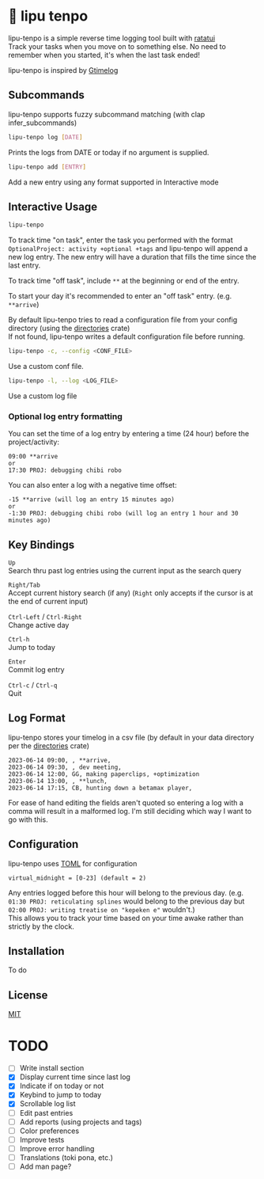 # 📓 lipu tenpo

lipu-tenpo is a simple reverse time logging tool built with [ratatui](https//github.com/tui-rs-revival/ratatui)  
Track your tasks when you move on to something else. No need to remember when you started, it's when the last task ended!

lipu-tenpo is inspired by [Gtimelog](https://github.com/gtimelog/gtimelog)

## Subcommands

lipu-tenpo supports fuzzy subcommand matching (with clap infer_subcommands)

```bash
lipu-tenpo log [DATE]
```

Prints the logs from DATE or today if no argument is supplied.

```bash
lipu-tenpo add [ENTRY]
```

Add a new entry using any format supported in Interactive mode

## Interactive Usage
```bash
lipu-tenpo
```

To track time "on task", enter the task you performed with the format `OptionalProject: activity +optional +tags` and lipu-tenpo will append a new log entry. The new entry will have a duration that fills the time since the last entry.

To track time "off task", include `**` at the beginning or end of the entry.

To start your day it's recommended to enter an "off task" entry. (e.g. `**arrive`)

By default lipu-tenpo tries to read a configuration file from your config directory (using the [directories](https://github.com/dirs-dev/directories-rs) crate)  
If not found, lipu-tenpo writes a default configuration file before running.

```bash
lipu-tenpo -c, --config <CONF_FILE>
```
Use a custom conf file.

```bash
lipu-tenpo -l, --log <LOG_FILE>
```
Use a custom log file


### Optional log entry formatting

You can set the time of a log entry by entering a time (24 hour) before the project/activity:
```
09:00 **arrive
or
17:30 PROJ: debugging chibi robo
```

You can also enter a log with a negative time offset:
```
-15 **arrive (will log an entry 15 minutes ago)
or
-1:30 PROJ: debugging chibi robo (will log an entry 1 hour and 30 minutes ago)
```

## Key Bindings

`Up`  
Search thru past log entries using the current input as the search query

`Right/Tab`  
Accept current history search (if any) (`Right` only accepts if the cursor is at the end of current input)

`Ctrl-Left` / `Ctrl-Right`  
Change active day

`Ctrl-h`  
Jump to today

`Enter`  
Commit log entry

`Ctrl-c` / `Ctrl-q`  
Quit

## Log Format

lipu-tenpo stores your timelog in a csv file (by default in your data directory per the [directories](https://github.com/dirs-dev/directories-rs) crate)   
```
2023-06-14 09:00, , **arrive, 
2023-06-14 09:30, , dev meeting, 
2023-06-14 12:00, GG, making paperclips, +optimization
2023-06-14 13:00, , **lunch, 
2023-06-14 17:15, CB, hunting down a betamax player, 
```
For ease of hand editing the fields aren't quoted so entering a log with a comma will result in a malformed log.
I'm still deciding which way I want to go with this.

## Configuration

lipu-tenpo uses [TOML](https://toml.io/en/) for configuration

```
virtual_midnight = [0-23] (default = 2)
```

Any entries logged before this hour will belong to the previous day. (e.g. `01:30 PROJ: reticulating splines` would belong to the previous day but `02:00 PROJ: writing treatise on "kepeken e"` wouldn't.)  
This allows you to track your time based on your time awake rather than strictly by the clock.  

## Installation

To do

## License

[MIT](https://mit-license.org/)

# TODO
- [ ] Write install section
- [x] Display current time since last log
- [x] Indicate if on today or not
- [x] Keybind to jump to today
- [x] Scrollable log list
- [ ] Edit past entries
- [ ] Add reports (using projects and tags)
- [ ] Color preferences
- [ ] Improve tests
- [ ] Improve error handling
- [ ] Translations (toki pona, etc.)
- [ ] Add man page?
